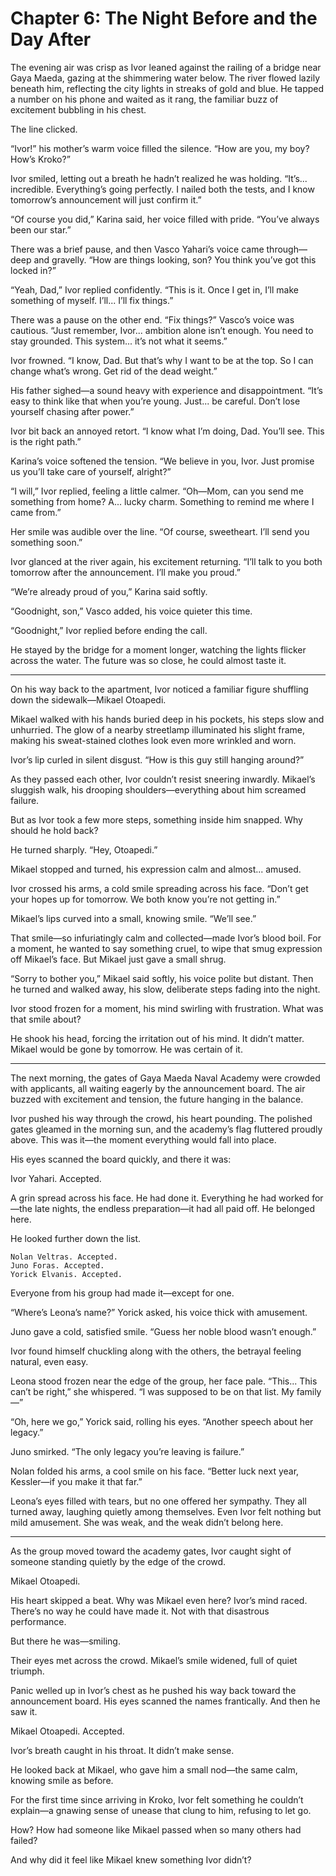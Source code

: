 # Chapter 6: The Night Before and the Day After

The evening air was crisp as Ivor leaned against the railing of a bridge near Gaya Maeda, gazing at the shimmering water below. The river flowed lazily beneath him, reflecting the city lights in streaks of gold and blue. He tapped a number on his phone and waited as it rang, the familiar buzz of excitement bubbling in his chest.

The line clicked.

“Ivor!” his mother’s warm voice filled the silence. “How are you, my boy? How’s Kroko?”

Ivor smiled, letting out a breath he hadn’t realized he was holding. “It’s... incredible. Everything’s going perfectly. I nailed both the tests, and I know tomorrow’s announcement will just confirm it.”

“Of course you did,” Karina said, her voice filled with pride. “You’ve always been our star.”

There was a brief pause, and then Vasco Yahari’s voice came through—deep and gravelly. “How are things looking, son? You think you’ve got this locked in?”

“Yeah, Dad,” Ivor replied confidently. “This is it. Once I get in, I’ll make something of myself. I’ll... I’ll fix things.”

There was a pause on the other end. “Fix things?” Vasco’s voice was cautious. “Just remember, Ivor... ambition alone isn’t enough. You need to stay grounded. This system... it’s not what it seems.”

Ivor frowned. “I know, Dad. But that’s why I want to be at the top. So I can change what’s wrong. Get rid of the dead weight.”

His father sighed—a sound heavy with experience and disappointment. “It’s easy to think like that when you’re young. Just... be careful. Don’t lose yourself chasing after power.”

Ivor bit back an annoyed retort. “I know what I’m doing, Dad. You’ll see. This is the right path.”

Karina’s voice softened the tension. “We believe in you, Ivor. Just promise us you’ll take care of yourself, alright?”

“I will,” Ivor replied, feeling a little calmer. “Oh—Mom, can you send me something from home? A... lucky charm. Something to remind me where I came from.”

Her smile was audible over the line. “Of course, sweetheart. I’ll send you something soon.”

Ivor glanced at the river again, his excitement returning. “I’ll talk to you both tomorrow after the announcement. I’ll make you proud.”

“We’re already proud of you,” Karina said softly.

“Goodnight, son,” Vasco added, his voice quieter this time.

“Goodnight,” Ivor replied before ending the call.

He stayed by the bridge for a moment longer, watching the lights flicker across the water. The future was so close, he could almost taste it.

---

On his way back to the apartment, Ivor noticed a familiar figure shuffling down the sidewalk—Mikael Otoapedi.

Mikael walked with his hands buried deep in his pockets, his steps slow and unhurried. The glow of a nearby streetlamp illuminated his slight frame, making his sweat-stained clothes look even more wrinkled and worn.

Ivor’s lip curled in silent disgust. “How is this guy still hanging around?”

As they passed each other, Ivor couldn’t resist sneering inwardly. Mikael’s sluggish walk, his drooping shoulders—everything about him screamed failure.

But as Ivor took a few more steps, something inside him snapped. Why should he hold back?

He turned sharply. “Hey, Otoapedi.”

Mikael stopped and turned, his expression calm and almost... amused.

Ivor crossed his arms, a cold smile spreading across his face. “Don’t get your hopes up for tomorrow. We both know you’re not getting in.”

Mikael’s lips curved into a small, knowing smile. “We’ll see.”

That smile—so infuriatingly calm and collected—made Ivor’s blood boil. For a moment, he wanted to say something cruel, to wipe that smug expression off Mikael’s face. But Mikael just gave a small shrug.

“Sorry to bother you,” Mikael said softly, his voice polite but distant. Then he turned and walked away, his slow, deliberate steps fading into the night.

Ivor stood frozen for a moment, his mind swirling with frustration. What was that smile about?

He shook his head, forcing the irritation out of his mind. It didn’t matter. Mikael would be gone by tomorrow. He was certain of it.

---

The next morning, the gates of Gaya Maeda Naval Academy were crowded with applicants, all waiting eagerly by the announcement board. The air buzzed with excitement and tension, the future hanging in the balance.

Ivor pushed his way through the crowd, his heart pounding. The polished gates gleamed in the morning sun, and the academy’s flag fluttered proudly above. This was it—the moment everything would fall into place.

His eyes scanned the board quickly, and there it was:

Ivor Yahari. Accepted.

A grin spread across his face. He had done it. Everything he had worked for—the late nights, the endless preparation—it had all paid off. He belonged here.

He looked further down the list.

    Nolan Veltras. Accepted.
    Juno Foras. Accepted.
    Yorick Elvanis. Accepted.

Everyone from his group had made it—except for one.

“Where’s Leona’s name?” Yorick asked, his voice thick with amusement.

Juno gave a cold, satisfied smile. “Guess her noble blood wasn’t enough.”

Ivor found himself chuckling along with the others, the betrayal feeling natural, even easy.

Leona stood frozen near the edge of the group, her face pale. “This... This can’t be right,” she whispered. “I was supposed to be on that list. My family—”

“Oh, here we go,” Yorick said, rolling his eyes. “Another speech about her legacy.”

Juno smirked. “The only legacy you’re leaving is failure.”

Nolan folded his arms, a cool smile on his face. “Better luck next year, Kessler—if you make it that far.”

Leona’s eyes filled with tears, but no one offered her sympathy. They all turned away, laughing quietly among themselves. Even Ivor felt nothing but mild amusement. She was weak, and the weak didn’t belong here.

---

As the group moved toward the academy gates, Ivor caught sight of someone standing quietly by the edge of the crowd.

Mikael Otoapedi.

His heart skipped a beat. Why was Mikael even here? Ivor’s mind raced. There’s no way he could have made it. Not with that disastrous performance.

But there he was—smiling.

Their eyes met across the crowd. Mikael’s smile widened, full of quiet triumph.

Panic welled up in Ivor’s chest as he pushed his way back toward the announcement board. His eyes scanned the names frantically. And then he saw it.

Mikael Otoapedi. Accepted.

Ivor’s breath caught in his throat. It didn’t make sense.

He looked back at Mikael, who gave him a small nod—the same calm, knowing smile as before.

For the first time since arriving in Kroko, Ivor felt something he couldn’t explain—a gnawing sense of unease that clung to him, refusing to let go.

How? How had someone like Mikael passed when so many others had failed?

And why did it feel like Mikael knew something Ivor didn’t?